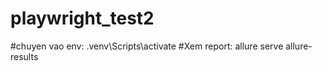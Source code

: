 # playwright_test2

#chuyen vao env: .venv\Scripts\activate
#Xem report: allure serve allure-results
